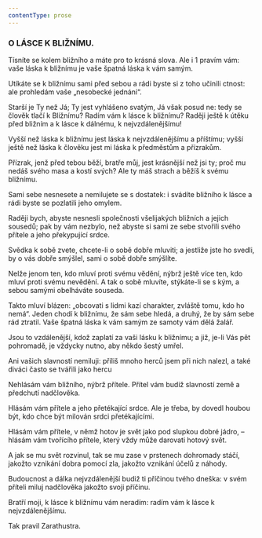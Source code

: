 ```yaml
---
contentType: prose
---
```


### O LÁSCE K BLIŽNÍMU.

Tísníte se kolem bližního a máte pro to krásná slova. Ale i 1 pravím vám: vaše láska k bližnímu je vaše špatná láska k vám samým.

Utíkáte se k bližnímu sami před sebou a rádi byste si z toho učinili ctnost: ale prohledám vaše „nesobecké jednání“. 

Starší je Ty než Já; Ty jest vyhlášeno svatým, Já však posud ne: tedy se člověk tlačí k Bližnímu? Radím vám k lásce k bližnímu? Raději ještě k útěku před bližním a k lásce k dálnému, k nejvzdálenějšímu! 

Vyšší než láska k bližnímu jest láska k nejvzdálenějšímu a příštímu; vyšší ještě než láska k člověku jest mi láska k předměstům a přízrakům.

Přízrak, jenž před tebou běží, bratře můj, jest krásnější než jsi ty; proč mu nedáš svého masa a kostí svých? Ale ty máš strach a běžíš k svému bližnímu.

Sami sebe nesnesete a nemilujete se s dostatek: i svádíte bližního k lásce a rádi byste se pozlatili jeho omylem. 

Raději bych, abyste nesnesli společnosti všelijakých bližních a jejich sousedů; pak by vám nezbylo, než abyste si sami ze sebe stvořili svého přítele a jeho překypující srdce. 

Svědka k sobě zvete, chcete-li o sobě dobře mluviti; a jestliže jste ho svedli, by o vás dobře smýšlel, sami o sobě dobře smýšlíte. 

Nelže jenom ten, kdo mluví proti svému vědění, nýbrž ještě více ten, kdo mluví proti svému nevědění. A tak o sobě mluvíte, stýkáte-li se s kým, a sebou samými obelháváte souseda. 

Takto mluví blázen: „obcovati s lidmi kazí charakter, zvláště tomu, kdo ho nemá“. Jeden chodí k bližnímu, že sám sebe hledá, a druhý, že by sám sebe rád ztratil. Vaše špatná láska k vám samým ze samoty vám dělá žalář.

Jsou to vzdálenější, kdož zaplatí za vaši lásku k bližnímu; a již, je-li Vás pět pohromadě, je vždycky nutno, aby někdo šestý umřel.

Ani vašich slavností nemiluji: příliš mnoho herců jsem při nich nalezl, a také diváci často se tvářili jako hercu

Nehlásám vám bližního, nýbrž přítele. Přítel vám budiž slavností země a předchutí nadčlověka.

Hlásám vám přítele a jeho přetékající srdce. Ale je třeba, by dovedl houbou být, kdo chce být milován srdci přetékajícími.

Hlásám vám přítele, v němž hotov je svět jako pod slupkou dobré jádro, – hlásám vám tvořícího přítele, který vždy může darovati hotový svět.

A jak se mu svět rozvinul, tak se mu zase v prstenech dohromady stáčí, jakožto vznikání dobra pomocí zla, jakožto vznikání účelů z náhody.

Budoucnost a dálka nejvzdálenější budiž ti příčinou tvého dneška: v svém příteli miluj nadčlověka jakožto svoji příčinu. 

Bratří moji, k lásce k bližnímu vám neradím: radím vám k lásce k nejvzdálenějšímu.

  

Tak pravil Zarathustra.
